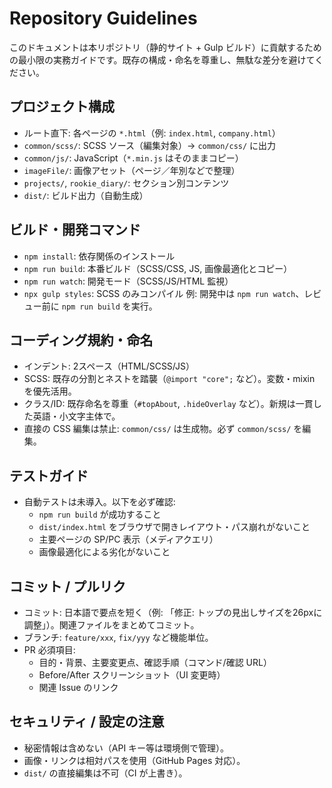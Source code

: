 # Repository Guidelines

このドキュメントは本リポジトリ（静的サイト + Gulp ビルド）に貢献するための最小限の実務ガイドです。既存の構成・命名を尊重し、無駄な差分を避けてください。

## プロジェクト構成
- ルート直下: 各ページの `*.html`（例: `index.html`, `company.html`）
- `common/scss/`: SCSS ソース（編集対象）→ `common/css/` に出力
- `common/js/`: JavaScript（`*.min.js` はそのままコピー）
- `imageFile/`: 画像アセット（ページ／年別などで整理）
- `projects/`, `rookie_diary/`: セクション別コンテンツ
- `dist/`: ビルド出力（自動生成）

## ビルド・開発コマンド
- `npm install`: 依存関係のインストール
- `npm run build`: 本番ビルド（SCSS/CSS, JS, 画像最適化とコピー）
- `npm run watch`: 開発モード（SCSS/JS/HTML 監視）
- `npx gulp styles`: SCSS のみコンパイル
例: 開発中は `npm run watch`、レビュー前に `npm run build` を実行。

## コーディング規約・命名
- インデント: 2スペース（HTML/SCSS/JS）
- SCSS: 既存の分割とネストを踏襲（`@import "core";` など）。変数・mixin を優先活用。
- クラス/ID: 既存命名を尊重（`#topAbout`, `.hideOverlay` など）。新規は一貫した英語・小文字主体で。
- 直接の CSS 編集は禁止: `common/css/` は生成物。必ず `common/scss/` を編集。

## テストガイド
- 自動テストは未導入。以下を必ず確認:
  - `npm run build` が成功すること
  - `dist/index.html` をブラウザで開きレイアウト・パス崩れがないこと
  - 主要ページの SP/PC 表示（メディアクエリ）
  - 画像最適化による劣化がないこと

## コミット / プルリク
- コミット: 日本語で要点を短く（例: 「修正: トップの見出しサイズを26pxに調整」）。関連ファイルをまとめてコミット。
- ブランチ: `feature/xxx`, `fix/yyy` など機能単位。
- PR 必須項目:
  - 目的・背景、主要変更点、確認手順（コマンド/確認 URL）
  - Before/After スクリーンショット（UI 変更時）
  - 関連 Issue のリンク

## セキュリティ / 設定の注意
- 秘密情報は含めない（API キー等は環境側で管理）。
- 画像・リンクは相対パスを使用（GitHub Pages 対応）。
- `dist/` の直接編集は不可（CI が上書き）。

